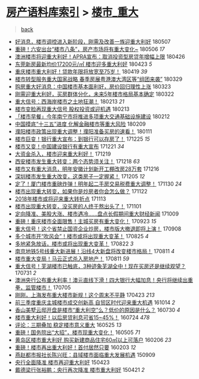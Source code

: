 [房产语料库索引](../../README.md)  > [楼市_重大](楼市_重大.md)
====
> [back](../README.md)

- [好消息，楼市调控进入新阶段，刚需及改善一族迎重大利好](http://jkwz.applinzi.com/ittc/7100076965040227334.html#%E5%A5%BD%E6%B6%88%E6%81%AF%EF%BC%8C%E6%A5%BC%E5%B8%82%E8%B0%83%E6%8E%A7%E8%BF%9B%E5%85%A5%E6%96%B0%E9%98%B6%E6%AE%B5%EF%BC%8C%E5%88%9A%E9%9C%80%E5%8F%8A%E6%94%B9%E5%96%84%E4%B8%80%E6%97%8F%E8%BF%8E%E9%87%8D%E5%A4%A7%E5%88%A9%E5%A5%BD) 180507  
- [重磅！六安出台“楼市八条”，房产市场将有重大变化~](http://jkwz.applinzi.com/ittc/7099939955185026058.html#%E9%87%8D%E7%A3%85%EF%BC%81%E5%85%AD%E5%AE%89%E5%87%BA%E5%8F%B0%E2%80%9C%E6%A5%BC%E5%B8%82%E5%85%AB%E6%9D%A1%E2%80%9D%EF%BC%8C%E6%88%BF%E4%BA%A7%E5%B8%82%E5%9C%BA%E5%B0%86%E6%9C%89%E9%87%8D%E5%A4%A7%E5%8F%98%E5%8C%96%7E) 180506 *17* 
- [澳洲楼市将迎重大利好！APRA宣布：取消投资型房贷年增幅上限](http://jkwz.applinzi.com/ittc/7096275395735454737.html#%E6%BE%B3%E6%B4%B2%E6%A5%BC%E5%B8%82%E5%B0%86%E8%BF%8E%E9%87%8D%E5%A4%A7%E5%88%A9%E5%A5%BD%EF%BC%81APRA%E5%AE%A3%E5%B8%83%EF%BC%9A%E5%8F%96%E6%B6%88%E6%8A%95%E8%B5%84%E5%9E%8B%E6%88%BF%E8%B4%B7%E5%B9%B4%E5%A2%9E%E5%B9%85%E4%B8%8A%E9%99%90) 180426  
- [东莞新房最新均价17200元/㎡ 楼市迎多重大利好](http://jkwz.applinzi.com/ittc/7095228132758127627.html#%E4%B8%9C%E8%8E%9E%E6%96%B0%E6%88%BF%E6%9C%80%E6%96%B0%E5%9D%87%E4%BB%B717200%E5%85%83%2F%E3%8E%A1+%E6%A5%BC%E5%B8%82%E8%BF%8E%E5%A4%9A%E9%87%8D%E5%A4%A7%E5%88%A9%E5%A5%BD) 180423 *5* 
- [重庆楼市重大利好！贷款年限将放宽至75岁！](http://jkwz.applinzi.com/ittc/7093744110118896651.html#%E9%87%8D%E5%BA%86%E6%A5%BC%E5%B8%82%E9%87%8D%E5%A4%A7%E5%88%A9%E5%A5%BD%EF%BC%81%E8%B4%B7%E6%AC%BE%E5%B9%B4%E9%99%90%E5%B0%86%E6%94%BE%E5%AE%BD%E8%87%B375%E5%B2%81%EF%BC%81) 180419 *39* 
- [楼市转型服务重大国家战略 春季房展粤港澳大湾区等“组团来袭”](http://jkwz.applinzi.com/ittc/7085919785080849415.html#%E6%A5%BC%E5%B8%82%E8%BD%AC%E5%9E%8B%E6%9C%8D%E5%8A%A1%E9%87%8D%E5%A4%A7%E5%9B%BD%E5%AE%B6%E6%88%98%E7%95%A5+%E6%98%A5%E5%AD%A3%E6%88%BF%E5%B1%95%E7%B2%A4%E6%B8%AF%E6%BE%B3%E5%A4%A7%E6%B9%BE%E5%8C%BA%E7%AD%89%E2%80%9C%E7%BB%84%E5%9B%A2%E6%9D%A5%E8%A2%AD%E2%80%9D) 180329  
- [购房重大好消息：中国楼市基本面利好，房价回归理性上涨](http://jkwz.applinzi.com/ittc/7083619153238033418.html#%E8%B4%AD%E6%88%BF%E9%87%8D%E5%A4%A7%E5%A5%BD%E6%B6%88%E6%81%AF%EF%BC%9A%E4%B8%AD%E5%9B%BD%E6%A5%BC%E5%B8%82%E5%9F%BA%E6%9C%AC%E9%9D%A2%E5%88%A9%E5%A5%BD%EF%BC%8C%E6%88%BF%E4%BB%B7%E5%9B%9E%E5%BD%92%E7%90%86%E6%80%A7%E4%B8%8A%E6%B6%A8) 180323  
- [刚需迎重大利好，买房群体分化，未来5年楼市格局基本确定](http://jkwz.applinzi.com/ittc/7083355078587319303.html#%E5%88%9A%E9%9C%80%E8%BF%8E%E9%87%8D%E5%A4%A7%E5%88%A9%E5%A5%BD%EF%BC%8C%E4%B9%B0%E6%88%BF%E7%BE%A4%E4%BD%93%E5%88%86%E5%8C%96%EF%BC%8C%E6%9C%AA%E6%9D%A55%E5%B9%B4%E6%A5%BC%E5%B8%82%E6%A0%BC%E5%B1%80%E5%9F%BA%E6%9C%AC%E7%A1%AE%E5%AE%9A) 180322  
- [重大信号：西海岸楼市之土地狂潮！](http://jkwz.applinzi.com/ittc/7069635083885888523.html#%E9%87%8D%E5%A4%A7%E4%BF%A1%E5%8F%B7%EF%BC%9A%E8%A5%BF%E6%B5%B7%E5%B2%B8%E6%A5%BC%E5%B8%82%E4%B9%8B%E5%9C%9F%E5%9C%B0%E7%8B%82%E6%BD%AE%EF%BC%81) 180213 *21* 
- [楼市变脸再现重大信号 股权投资或迎机遇](http://jkwz.applinzi.com/ittc/7069375787067507718.html#%E6%A5%BC%E5%B8%82%E5%8F%98%E8%84%B8%E5%86%8D%E7%8E%B0%E9%87%8D%E5%A4%A7%E4%BF%A1%E5%8F%B7+%E8%82%A1%E6%9D%83%E6%8A%95%E8%B5%84%E6%88%96%E8%BF%8E%E6%9C%BA%E9%81%87) 180213  
- [「楼市早餐」今年南宁市将推进多项重大交通基础设施建设](http://jkwz.applinzi.com/ittc/7069142049171702795.html#%E3%80%8C%E6%A5%BC%E5%B8%82%E6%97%A9%E9%A4%90%E3%80%8D%E4%BB%8A%E5%B9%B4%E5%8D%97%E5%AE%81%E5%B8%82%E5%B0%86%E6%8E%A8%E8%BF%9B%E5%A4%9A%E9%A1%B9%E9%87%8D%E5%A4%A7%E4%BA%A4%E9%80%9A%E5%9F%BA%E7%A1%80%E8%AE%BE%E6%96%BD%E5%BB%BA%E8%AE%BE) 180212  
- [中国摸底“十三五”进度 化解金融楼市等重大风险](http://jkwz.applinzi.com/ittc/7068147646244324362.html#%E4%B8%AD%E5%9B%BD%E6%91%B8%E5%BA%95%E2%80%9C%E5%8D%81%E4%B8%89%E4%BA%94%E2%80%9D%E8%BF%9B%E5%BA%A6+%E5%8C%96%E8%A7%A3%E9%87%91%E8%9E%8D%E6%A5%BC%E5%B8%82%E7%AD%89%E9%87%8D%E5%A4%A7%E9%A3%8E%E9%99%A9) 180209  
- [濮阳楼市政策出现重大调整！濮阳准备买房的速看！](http://jkwz.applinzi.com/ittc/7057195524577297415.html#%E6%BF%AE%E9%98%B3%E6%A5%BC%E5%B8%82%E6%94%BF%E7%AD%96%E5%87%BA%E7%8E%B0%E9%87%8D%E5%A4%A7%E8%B0%83%E6%95%B4%EF%BC%81%E6%BF%AE%E9%98%B3%E5%87%86%E5%A4%87%E4%B9%B0%E6%88%BF%E7%9A%84%E9%80%9F%E7%9C%8B%EF%BC%81) 180111  
- [楼市巨变！银行重大宣布：到银行可以存房了！](http://jkwz.applinzi.com/ittc/7050946653765239825.html#%E6%A5%BC%E5%B8%82%E5%B7%A8%E5%8F%98%EF%BC%81%E9%93%B6%E8%A1%8C%E9%87%8D%E5%A4%A7%E5%AE%A3%E5%B8%83%EF%BC%9A%E5%88%B0%E9%93%B6%E8%A1%8C%E5%8F%AF%E4%BB%A5%E5%AD%98%E6%88%BF%E4%BA%86%EF%BC%81) 171225 *15* 
- [楼市又变！中国建设银行有重大宣布](http://jkwz.applinzi.com/ittc/7049557961200894993.html#%E6%A5%BC%E5%B8%82%E5%8F%88%E5%8F%98%EF%BC%81%E4%B8%AD%E5%9B%BD%E5%BB%BA%E8%AE%BE%E9%93%B6%E8%A1%8C%E6%9C%89%E9%87%8D%E5%A4%A7%E5%AE%A3%E5%B8%83) 171221 *34* 
- [大资金杀入，楼市迎来重大利好！](http://jkwz.applinzi.com/ittc/7048711490327020560.html#%E5%A4%A7%E8%B5%84%E9%87%91%E6%9D%80%E5%85%A5%EF%BC%8C%E6%A5%BC%E5%B8%82%E8%BF%8E%E6%9D%A5%E9%87%8D%E5%A4%A7%E5%88%A9%E5%A5%BD%EF%BC%81) 171219  
- [西安楼市发生重大转变：两个态势须关注！](http://jkwz.applinzi.com/ittc/7048549924336043025.html#%E8%A5%BF%E5%AE%89%E6%A5%BC%E5%B8%82%E5%8F%91%E7%94%9F%E9%87%8D%E5%A4%A7%E8%BD%AC%E5%8F%98%EF%BC%9A%E4%B8%A4%E4%B8%AA%E6%80%81%E5%8A%BF%E9%A1%BB%E5%85%B3%E6%B3%A8%EF%BC%81) 171218 *63* 
- [楼市又有重大消息，明年安徽计划新开工棚改房28万套](http://jkwz.applinzi.com/ittc/7047465771079304208.html#%E6%A5%BC%E5%B8%82%E5%8F%88%E6%9C%89%E9%87%8D%E5%A4%A7%E6%B6%88%E6%81%AF%EF%BC%8C%E6%98%8E%E5%B9%B4%E5%AE%89%E5%BE%BD%E8%AE%A1%E5%88%92%E6%96%B0%E5%BC%80%E5%B7%A5%E6%A3%9A%E6%94%B9%E6%88%BF28%E4%B8%87%E5%A5%97) 171216  
- [深圳楼市发生重大改变，这类房子一定握紧！](http://jkwz.applinzi.com/ittc/7043530576848487441.html#%E6%B7%B1%E5%9C%B3%E6%A5%BC%E5%B8%82%E5%8F%91%E7%94%9F%E9%87%8D%E5%A4%A7%E6%94%B9%E5%8F%98%EF%BC%8C%E8%BF%99%E7%B1%BB%E6%88%BF%E5%AD%90%E4%B8%80%E5%AE%9A%E6%8F%A1%E7%B4%A7%EF%BC%81) 171205 *12* 
- [定了！厦门楼市重磅炸弹！明年起二手房交易税费重大调整！](http://jkwz.applinzi.com/ittc/7041742795079943184.html#%E5%AE%9A%E4%BA%86%EF%BC%81%E5%8E%A6%E9%97%A8%E6%A5%BC%E5%B8%82%E9%87%8D%E7%A3%85%E7%82%B8%E5%BC%B9%EF%BC%81%E6%98%8E%E5%B9%B4%E8%B5%B7%E4%BA%8C%E6%89%8B%E6%88%BF%E4%BA%A4%E6%98%93%E7%A8%8E%E8%B4%B9%E9%87%8D%E5%A4%A7%E8%B0%83%E6%95%B4%EF%BC%81) 171130 *24* 
- [楼市出现重大转变，如果你是炒房者你会怎么做？](http://jkwz.applinzi.com/ittc/7038701963967988752.html#%E6%A5%BC%E5%B8%82%E5%87%BA%E7%8E%B0%E9%87%8D%E5%A4%A7%E8%BD%AC%E5%8F%98%EF%BC%8C%E5%A6%82%E6%9E%9C%E4%BD%A0%E6%98%AF%E7%82%92%E6%88%BF%E8%80%85%E4%BD%A0%E4%BC%9A%E6%80%8E%E4%B9%88%E5%81%9A%EF%BC%9F) 171122  
- [2018年楼市或将迎来重大转折点](http://jkwz.applinzi.com/ittc/7035374987844781073.html#2018%E5%B9%B4%E6%A5%BC%E5%B8%82%E6%88%96%E5%B0%86%E8%BF%8E%E6%9D%A5%E9%87%8D%E5%A4%A7%E8%BD%AC%E6%8A%98%E7%82%B9) 171113  
- [楼市出现重大转变，没买房的人终于熬出头了！](http://jkwz.applinzi.com/ittc/7030972912008430609.html#%E6%A5%BC%E5%B8%82%E5%87%BA%E7%8E%B0%E9%87%8D%E5%A4%A7%E8%BD%AC%E5%8F%98%EF%BC%8C%E6%B2%A1%E4%B9%B0%E6%88%BF%E7%9A%84%E4%BA%BA%E7%BB%88%E4%BA%8E%E7%86%AC%E5%87%BA%E5%A4%B4%E4%BA%86%EF%BC%81) 171101  
- [定向降准、美股大涨、楼市遇冷……盘点长假期间重大财经新闻](http://jkwz.applinzi.com/ittc/7022444795484701713.html#%E5%AE%9A%E5%90%91%E9%99%8D%E5%87%86%E3%80%81%E7%BE%8E%E8%82%A1%E5%A4%A7%E6%B6%A8%E3%80%81%E6%A5%BC%E5%B8%82%E9%81%87%E5%86%B7%E2%80%A6%E2%80%A6%E7%9B%98%E7%82%B9%E9%95%BF%E5%81%87%E6%9C%9F%E9%97%B4%E9%87%8D%E5%A4%A7%E8%B4%A2%E7%BB%8F%E6%96%B0%E9%97%BB) 171009  
- [重磅！重庆楼市全面限售！主城买房有重大变化！](http://jkwz.applinzi.com/ittc/7016473391509537808.html#%E9%87%8D%E7%A3%85%EF%BC%81%E9%87%8D%E5%BA%86%E6%A5%BC%E5%B8%82%E5%85%A8%E9%9D%A2%E9%99%90%E5%94%AE%EF%BC%81%E4%B8%BB%E5%9F%8E%E4%B9%B0%E6%88%BF%E6%9C%89%E9%87%8D%E5%A4%A7%E5%8F%98%E5%8C%96%EF%BC%81) 170923 *15* 
- [重大信号！这个省禁止国资企业炒房，楼市版大撤退即将上演！](http://jkwz.applinzi.com/ittc/7010918076978299920.html#%E9%87%8D%E5%A4%A7%E4%BF%A1%E5%8F%B7%EF%BC%81%E8%BF%99%E4%B8%AA%E7%9C%81%E7%A6%81%E6%AD%A2%E5%9B%BD%E8%B5%84%E4%BC%81%E4%B8%9A%E7%82%92%E6%88%BF%EF%BC%8C%E6%A5%BC%E5%B8%82%E7%89%88%E5%A4%A7%E6%92%A4%E9%80%80%E5%8D%B3%E5%B0%86%E4%B8%8A%E6%BC%94%EF%BC%81) 170908  
- [多个城市开“吹风会”！楼市或将出现重大变革！](http://jkwz.applinzi.com/ittc/7005741509947950096.html#%E5%A4%9A%E4%B8%AA%E5%9F%8E%E5%B8%82%E5%BC%80%E2%80%9C%E5%90%B9%E9%A3%8E%E4%BC%9A%E2%80%9D%EF%BC%81%E6%A5%BC%E5%B8%82%E6%88%96%E5%B0%86%E5%87%BA%E7%8E%B0%E9%87%8D%E5%A4%A7%E5%8F%98%E9%9D%A9%EF%BC%81) 170825 *4* 
- [多地紧急放话，楼市或将出现重大变革！](http://jkwz.applinzi.com/ittc/7004682747568981008.html#%E5%A4%9A%E5%9C%B0%E7%B4%A7%E6%80%A5%E6%94%BE%E8%AF%9D%EF%BC%8C%E6%A5%BC%E5%B8%82%E6%88%96%E5%B0%86%E5%87%BA%E7%8E%B0%E9%87%8D%E5%A4%A7%E5%8F%98%E9%9D%A9%EF%BC%81) 170822 *3* 
- [南京地铁5号线重大新进展！沿线4大新盘将改变楼市格局！](http://jkwz.applinzi.com/ittc/7000578281525740561.html#%E5%8D%97%E4%BA%AC%E5%9C%B0%E9%93%815%E5%8F%B7%E7%BA%BF%E9%87%8D%E5%A4%A7%E6%96%B0%E8%BF%9B%E5%B1%95%EF%BC%81%E6%B2%BF%E7%BA%BF4%E5%A4%A7%E6%96%B0%E7%9B%98%E5%B0%86%E6%94%B9%E5%8F%98%E6%A5%BC%E5%B8%82%E6%A0%BC%E5%B1%80%EF%BC%81) 170811 *4* 
- [楼市重大变局！马云正式杀入房地产！](http://jkwz.applinzi.com/ittc/7000470936212734992.html#%E6%A5%BC%E5%B8%82%E9%87%8D%E5%A4%A7%E5%8F%98%E5%B1%80%EF%BC%81%E9%A9%AC%E4%BA%91%E6%AD%A3%E5%BC%8F%E6%9D%80%E5%85%A5%E6%88%BF%E5%9C%B0%E4%BA%A7%EF%BC%81) 170811 *59* 
- [重大信号！芜湖楼市已触底，3种迹象芜湖全中！现在买房还是继续观望？](http://jkwz.applinzi.com/ittc/6996474357847950353.html#%E9%87%8D%E5%A4%A7%E4%BF%A1%E5%8F%B7%EF%BC%81%E8%8A%9C%E6%B9%96%E6%A5%BC%E5%B8%82%E5%B7%B2%E8%A7%A6%E5%BA%95%EF%BC%8C3%E7%A7%8D%E8%BF%B9%E8%B1%A1%E8%8A%9C%E6%B9%96%E5%85%A8%E4%B8%AD%EF%BC%81%E7%8E%B0%E5%9C%A8%E4%B9%B0%E6%88%BF%E8%BF%98%E6%98%AF%E7%BB%A7%E7%BB%AD%E8%A7%82%E6%9C%9B%EF%BC%9F) 170731 *2* 
- [澳洲央行公布重大利率！澳元直线下滑！四大银行大幅加息！央行将继续出重拳，监管楼市！](http://jkwz.applinzi.com/ittc/6986798844841821189.html#%E6%BE%B3%E6%B4%B2%E5%A4%AE%E8%A1%8C%E5%85%AC%E5%B8%83%E9%87%8D%E5%A4%A7%E5%88%A9%E7%8E%87%EF%BC%81%E6%BE%B3%E5%85%83%E7%9B%B4%E7%BA%BF%E4%B8%8B%E6%BB%91%EF%BC%81%E5%9B%9B%E5%A4%A7%E9%93%B6%E8%A1%8C%E5%A4%A7%E5%B9%85%E5%8A%A0%E6%81%AF%EF%BC%81%E5%A4%AE%E8%A1%8C%E5%B0%86%E7%BB%A7%E7%BB%AD%E5%87%BA%E9%87%8D%E6%8B%B3%EF%BC%8C%E7%9B%91%E7%AE%A1%E6%A5%BC%E5%B8%82%EF%BC%81) 170705  
- [刚刚，上海发布重大楼市新规！这个周末不平静](http://jkwz.applinzi.com/ittc/6959865243961394180.html#%E5%88%9A%E5%88%9A%EF%BC%8C%E4%B8%8A%E6%B5%B7%E5%8F%91%E5%B8%83%E9%87%8D%E5%A4%A7%E6%A5%BC%E5%B8%82%E6%96%B0%E8%A7%84%EF%BC%81%E8%BF%99%E4%B8%AA%E5%91%A8%E6%9C%AB%E4%B8%8D%E5%B9%B3%E9%9D%99) 170423 *213* 
- [前三季度重庆主城楼市成交创新高 自贸区时代迎来重大机遇](http://jkwz.applinzi.com/ittc/6888600325144970245.html#%E5%89%8D%E4%B8%89%E5%AD%A3%E5%BA%A6%E9%87%8D%E5%BA%86%E4%B8%BB%E5%9F%8E%E6%A5%BC%E5%B8%82%E6%88%90%E4%BA%A4%E5%88%9B%E6%96%B0%E9%AB%98+%E8%87%AA%E8%B4%B8%E5%8C%BA%E6%97%B6%E4%BB%A3%E8%BF%8E%E6%9D%A5%E9%87%8D%E5%A4%A7%E6%9C%BA%E9%81%87) 161014 *2* 
- [香山美墅云邸开盘是楼市“重大利空”么？低价的原因是什么？](http://jkwz.applinzi.com/ittc/6860670552741774340.html#%E9%A6%99%E5%B1%B1%E7%BE%8E%E5%A2%85%E4%BA%91%E9%82%B8%E5%BC%80%E7%9B%98%E6%98%AF%E6%A5%BC%E5%B8%82%E2%80%9C%E9%87%8D%E5%A4%A7%E5%88%A9%E7%A9%BA%E2%80%9D%E4%B9%88%EF%BC%9F%E4%BD%8E%E4%BB%B7%E7%9A%84%E5%8E%9F%E5%9B%A0%E6%98%AF%E4%BB%80%E4%B9%88%EF%BC%9F) 160730 *4* 
- [楼市重大利好！以后房贷利息可省15~45%！](http://jkwz.applinzi.com/ittc/6858505567143986181.html#%E6%A5%BC%E5%B8%82%E9%87%8D%E5%A4%A7%E5%88%A9%E5%A5%BD%EF%BC%81%E4%BB%A5%E5%90%8E%E6%88%BF%E8%B4%B7%E5%88%A9%E6%81%AF%E5%8F%AF%E7%9C%8115%7E45%25%EF%BC%81) 160724 *478* 
- [评论：三期叠加 稳定楼市意义重大](http://jkwz.applinzi.com/ittc/6836170105217876997.html#%E8%AF%84%E8%AE%BA%EF%BC%9A%E4%B8%89%E6%9C%9F%E5%8F%A0%E5%8A%A0+%E7%A8%B3%E5%AE%9A%E6%A5%BC%E5%B8%82%E6%84%8F%E4%B9%89%E9%87%8D%E5%A4%A7) 160525 *13* 
- [重磅！国务院出“大招”，楼市现重大变化！](http://jkwz.applinzi.com/ittc/6828828796043920388.html#%E9%87%8D%E7%A3%85%EF%BC%81%E5%9B%BD%E5%8A%A1%E9%99%A2%E5%87%BA%E2%80%9C%E5%A4%A7%E6%8B%9B%E2%80%9D%EF%BC%8C%E6%A5%BC%E5%B8%82%E7%8E%B0%E9%87%8D%E5%A4%A7%E5%8F%98%E5%8C%96%EF%BC%81) 160505 *71* 
- [黄岛区楼市重大利好   购买新建商品住宅60㎡以上可落户](http://jkwz.applinzi.com/ittc/6795605136785277957.html#%E9%BB%84%E5%B2%9B%E5%8C%BA%E6%A5%BC%E5%B8%82%E9%87%8D%E5%A4%A7%E5%88%A9%E5%A5%BD+++%E8%B4%AD%E4%B9%B0%E6%96%B0%E5%BB%BA%E5%95%86%E5%93%81%E4%BD%8F%E5%AE%8560%E3%8E%A1%E4%BB%A5%E4%B8%8A%E5%8F%AF%E8%90%BD%E6%88%B7) 160206 *23* 
- [重磅！楼市再出重大利好！首付居然只要](http://jkwz.applinzi.com/ittc/6794666184389690373.html#%E9%87%8D%E7%A3%85%EF%BC%81%E6%A5%BC%E5%B8%82%E5%86%8D%E5%87%BA%E9%87%8D%E5%A4%A7%E5%88%A9%E5%A5%BD%EF%BC%81%E9%A6%96%E4%BB%98%E5%B1%85%E7%84%B6%E5%8F%AA%E8%A6%81) 160203 *12* 
- [燕赵都市报社长陈兴旺：县域楼市面临重大发展机遇](http://jkwz.applinzi.com/ittc/6740063453324051460.html#%E7%87%95%E8%B5%B5%E9%83%BD%E5%B8%82%E6%8A%A5%E7%A4%BE%E9%95%BF%E9%99%88%E5%85%B4%E6%97%BA%EF%BC%9A%E5%8E%BF%E5%9F%9F%E6%A5%BC%E5%B8%82%E9%9D%A2%E4%B8%B4%E9%87%8D%E5%A4%A7%E5%8F%91%E5%B1%95%E6%9C%BA%E9%81%87) 150909  
- [央行全面降准 楼市再迎重大利好](http://jkwz.applinzi.com/ittc/547650611409502859.html#%E5%A4%AE%E8%A1%8C%E5%85%A8%E9%9D%A2%E9%99%8D%E5%87%86+%E6%A5%BC%E5%B8%82%E5%86%8D%E8%BF%8E%E9%87%8D%E5%A4%A7%E5%88%A9%E5%A5%BD) 150423  
- [戴德梁行张裕鹏：央行再次降准 楼市重大利好](http://jkwz.applinzi.com/ittc/547650611408107939.html#%E6%88%B4%E5%BE%B7%E6%A2%81%E8%A1%8C%E5%BC%A0%E8%A3%95%E9%B9%8F%EF%BC%9A%E5%A4%AE%E8%A1%8C%E5%86%8D%E6%AC%A1%E9%99%8D%E5%87%86+%E6%A5%BC%E5%B8%82%E9%87%8D%E5%A4%A7%E5%88%A9%E5%A5%BD) 150421 *2* 
